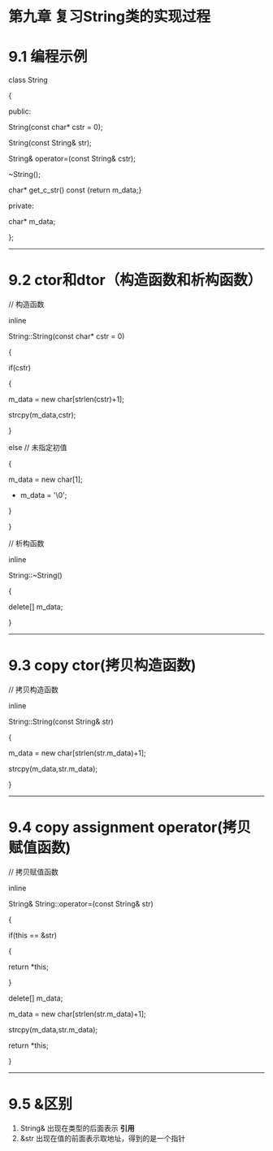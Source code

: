 # 第九章 复习String类的实现过程

# 9.1 编程示例

class String

{

public:

String(const char* cstr = 0);

String(const String& str);

String& operator=(const String& cstr);

~String();

char* get_c_str() const {return m_data;}

private:

char* m_data;

};

---

# 9.2 ctor和dtor（构造函数和析构函数）

// 构造函数

inline

String::String(const char* cstr = 0)

{

if(cstr)

{

m_data = new char[strlen(cstr)+1];

strcpy(m_data,cstr);

}

else // 未指定初值

{

m_data = new char[1];

- m_data = '\0';

}

}

// 析构函数

inline

String::~String()

{

delete[] m_data;

}

---

# 9.3 copy ctor(拷贝构造函数)

// 拷贝构造函数

inline

String::String(const String& str)

{

m_data = new char[strlen(str.m_data)+1];

strcpy(m_data,str.m_data);

}

---

# 9.4 copy assignment operator(拷贝赋值函数)

// 拷贝赋值函数

inline

String& String::operator=(const String& str)

{

if(this == &str)

{

return *this;

}

delete[] m_data;

m_data = new char[strlen(str.m_data)+1];

strcpy(m_data,str.m_data);

return *this;

}

---

# 9.5 &区别

1. String& 出现在类型的后面表示 **引用**
2. &str 出现在值的前面表示取地址，得到的是一个指针